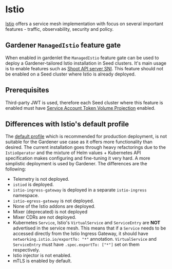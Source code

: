 # Istio

[Istio](https://istio.io) offers a service mesh implementation with focus on several important features - traffic, observability, security and policy.

## Gardener `ManagedIstio` feature gate

When enabled in gardenlet the `ManagedIstio` feature gate can be used to deploy a Gardener-tailored Istio installation in Seed clusters. It's main usage is to enable features such as [Shoot API server SNI](proposals/08-shoot-apiserver-via-sni.md). This feature should not be enabled on a Seed cluster where Istio is already deployed.

## Prerequisites

Third-party JWT is used, therefore each Seed cluster where this feature is enabled must have [Service Account Token Volume Projection](https://kubernetes.io/docs/tasks/configure-pod-container/configure-service-account/#service-account-token-volume-projection) enabled.

## Differences with Istio's default profile

The [default profile](https://istio.io/docs/setup/additional-setup/config-profiles/) which is recommended for production deployment, is not suitable for the Gardener use case as it offers more functionality than desired. The current installation goes through heavy refactorings due to the `IstioOperator` and the mixture of Helm values + Kubernetes API specification makes configuring and fine-tuning it very hard. A more simplistic deployment is used by Gardener. The differences are the following:

- Telemetry is not deployed.
- `istiod` is deployed.
- `istio-ingress-gateway` is deployed in a separate `istio-ingress` namespace.
- `istio-egress-gateway` is not deployed.
- None of the Istio addons are deployed.
- Mixer (deprecated) is not deployed
- Mixer CDRs are not deployed.
- Kubernetes `Service`, Istio's `VirtualService` and `ServiceEntry` are **NOT** advertised in the service mesh. This means that if a `Service` needs to be accessed directly from the Istio Ingress Gateway, it should have `networking.istio.io/exportTo: "*"` annotation. `VirtualService` and `ServiceEntry` must have `.spec.exportTo: ["*"]` set on them respectively.
- Istio injector is not enabled.
- mTLS is enabled by default.
